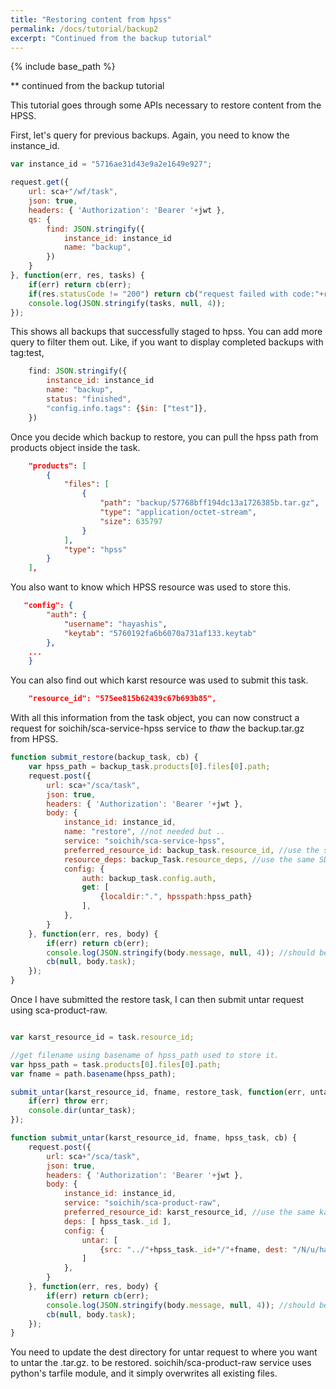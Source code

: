 ```yaml
---
title: "Restoring content from hpss"
permalink: /docs/tutorial/backup2
excerpt: "Continued from the backup tutorial"
---
```


{% include base_path %}

** continued from the backup tutorial

This tutorial goes through some APIs necessary to restore content from the HPSS.

First, let's query for previous backups. Again, you need to know the instance_id.

```javascript
var instance_id = "5716ae31d43e9a2e1649e927";

request.get({
    url: sca+"/wf/task",
    json: true,
    headers: { 'Authorization': 'Bearer '+jwt },
    qs: {
        find: JSON.stringify({
            instance_id: instance_id
            name: "backup",
        })
    }
}, function(err, res, tasks) {
    if(err) return cb(err);
    if(res.statusCode != "200") return cb("request failed with code:"+res.statusCode);
    console.log(JSON.stringify(tasks, null, 4));
});

```

This shows all backups that successfully staged to hpss. You can add more query to filter them out. Like, if you want to display completed backups with tag:test, 

```javascript
    find: JSON.stringify({
        instance_id: instance_id
        name: "backup",
        status: "finished",
        "config.info.tags": {$in: ["test"]},
    })
```

Once you decide which backup to restore, you can pull the hpss path from products object inside the task.

```json
    "products": [
        {
            "files": [
                {
                    "path": "backup/57768bff194dc13a1726385b.tar.gz",
                    "type": "application/octet-stream",
                    "size": 635797
                }
            ],
            "type": "hpss"
        }
    ],
``` 

You also want to know which HPSS resource was used to store this.

```json
   "config": {
        "auth": {
            "username": "hayashis",
            "keytab": "5760192fa6b6070a731af133.keytab"
        },
    ...
    }
```

You can also find out which karst resource was used to submit this task.

```json
    "resource_id": "575ee815b62439c67b693b85",
```

With all this information from the task object, you can now construct a request for soichih/sca-service-hpss service to *thaw* the backup.tar.gz from HPSS.

```javascript
function submit_restore(backup_task, cb) {
    var hpss_path = backup_task.products[0].files[0].path;
    request.post({
        url: sca+"/sca/task",
        json: true,
        headers: { 'Authorization': 'Bearer '+jwt },
        body: {
            instance_id: instance_id,
            name: "restore", //not needed but ..
            service: "soichih/sca-service-hpss",
            preferred_resource_id: backup_task.resource_id, //use the same karst resource we used to backup
            resource_deps: backup_Task.resource_deps, //use the same SDA resource we used
            config: {
                auth: backup_task.config.auth,
                get: [
                    {localdir:".", hpsspath:hpss_path}
                ],
            },
        }
    }, function(err, res, body) {
        if(err) return cb(err);
        console.log(JSON.stringify(body.message, null, 4)); //should be "Task successfully submitted"
        cb(null, body.task);
    });
}
```

Once I have submitted the restore task, I can then submit untar request using sca-product-raw.

```javascript

var karst_resource_id = task.resource_id;

//get filename using basename of hpss_path used to store it.
var hpss_path = task.products[0].files[0].path;
var fname = path.basename(hpss_path);

submit_untar(karst_resource_id, fname, restore_task, function(err, untar_task) {
    if(err) throw err;
    console.dir(untar_task);
});

function submit_untar(karst_resource_id, fname, hpss_task, cb) {
    request.post({
        url: sca+"/sca/task",
        json: true,
        headers: { 'Authorization': 'Bearer '+jwt },
        body: {
            instance_id: instance_id,
            service: "soichih/sca-product-raw",
            preferred_resource_id: karst_resource_id, //use the same karst resource we used to backup
            deps: [ hpss_task._id ],
            config: {
                untar: [
                    {src: "../"+hpss_task._id+"/"+fname, dest: "/N/u/hayashis/Karst/tmp", opts: "gz"}
                ]
            },
        }
    }, function(err, res, body) {
        if(err) return cb(err);
        console.log(JSON.stringify(body.message, null, 4)); //should be "Task successfully submitted"
        cb(null, body.task);
    });
}
```

You need to update the dest directory for untar request to where you want to untar the .tar.gz. to be restored. soichih/sca-product-raw service uses python's tarfile module, and it simply overwrites all existing files.


